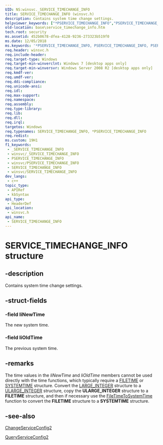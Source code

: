 ```yaml
---
UID: NS:winsvc._SERVICE_TIMECHANGE_INFO
title: SERVICE_TIMECHANGE_INFO (winsvc.h)
description: Contains system time change settings.
helpviewer_keywords: ["*PSERVICE_TIMECHANGE_INFO","PSERVICE_TIMECHANGE_INFO","PSERVICE_TIMECHANGE_INFO structure pointer","SERVICE_TIMECHANGE_INFO","SERVICE_TIMECHANGE_INFO structure","base.service_timechange_info","winsvc/PSERVICE_TIMECHANGE_INFO","winsvc/SERVICE_TIMECHANGE_INFO"]
old-location: base\service_timechange_info.htm
tech.root: security
ms.assetid: 452b0678-dfea-4128-9236-273323b519f0
ms.date: 12/05/2018
ms.keywords: '*PSERVICE_TIMECHANGE_INFO, PSERVICE_TIMECHANGE_INFO, PSERVICE_TIMECHANGE_INFO structure pointer, SERVICE_TIMECHANGE_INFO, SERVICE_TIMECHANGE_INFO structure, base.service_timechange_info, winsvc/PSERVICE_TIMECHANGE_INFO, winsvc/SERVICE_TIMECHANGE_INFO'
req.header: winsvc.h
req.include-header: 
req.target-type: Windows
req.target-min-winverclnt: Windows 7 [desktop apps only]
req.target-min-winversvr: Windows Server 2008 R2 [desktop apps only]
req.kmdf-ver: 
req.umdf-ver: 
req.ddi-compliance: 
req.unicode-ansi: 
req.idl: 
req.max-support: 
req.namespace: 
req.assembly: 
req.type-library: 
req.lib: 
req.dll: 
req.irql: 
targetos: Windows
req.typenames: SERVICE_TIMECHANGE_INFO, *PSERVICE_TIMECHANGE_INFO
req.redist: 
ms.custom: 19H1
f1_keywords:
 - _SERVICE_TIMECHANGE_INFO
 - winsvc/_SERVICE_TIMECHANGE_INFO
 - PSERVICE_TIMECHANGE_INFO
 - winsvc/PSERVICE_TIMECHANGE_INFO
 - SERVICE_TIMECHANGE_INFO
 - winsvc/SERVICE_TIMECHANGE_INFO
dev_langs:
 - c++
topic_type:
 - APIRef
 - kbSyntax
api_type:
 - HeaderDef
api_location:
 - winsvc.h
api_name:
 - SERVICE_TIMECHANGE_INFO
---
```


# SERVICE_TIMECHANGE_INFO structure


## -description

Contains system time change settings.

## -struct-fields

### -field liNewTime

The new system time.

### -field liOldTime

The previous system time.

## -remarks

The time values in the <i>liNewTime</i> and <i>liOldTime</i> members cannot be used directly with the time functions, which typically require a <a href="/windows/desktop/api/minwinbase/ns-minwinbase-filetime">FILETIME</a> or <a href="/windows/desktop/api/minwinbase/ns-minwinbase-systemtime">SYSTEMTIME</a> structure. Convert the  <a href="/windows/win32/api/winnt/ns-winnt-large_integer~r1">LARGE_INTEGER</a> structure to a  <a href="/windows/win32/api/winnt/ns-winnt-ularge_integer~r1">ULARGE_INTEGER</a> structure, copy the <b>ULARGE_INTEGER</b> structure to a <b>FILETIME</b> structure, and then if necessary use the <a href="/windows/desktop/api/timezoneapi/nf-timezoneapi-filetimetosystemtime">FileTimeToSystemTime</a> function to convert the <b>FILETIME</b> structure to a <b>SYSTEMTIME</b> structure.

## -see-also

<a href="/windows/desktop/api/winsvc/nf-winsvc-changeserviceconfig2a">ChangeServiceConfig2</a>



<a href="/windows/desktop/api/winsvc/nf-winsvc-queryserviceconfig2a">QueryServiceConfig2</a>